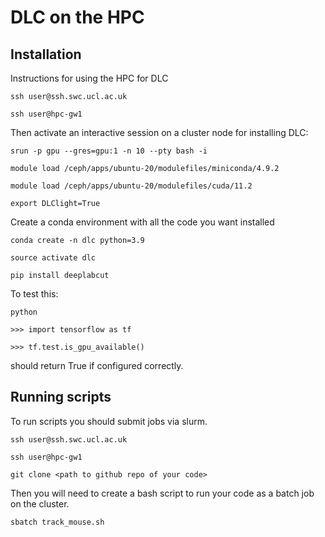 # DLC on the HPC

## Installation


Instructions for using the HPC for DLC

```ssh user@ssh.swc.ucl.ac.uk```

```ssh user@hpc-gw1```

Then activate an interactive session on a cluster node for installing DLC:

```srun -p gpu --gres=gpu:1 -n 10 --pty bash -i```

```module load /ceph/apps/ubuntu-20/modulefiles/miniconda/4.9.2```

```module load /ceph/apps/ubuntu-20/modulefiles/cuda/11.2```

```export DLClight=True```

Create a conda environment with all the code you want installed

```conda create -n dlc python=3.9```

```source activate dlc```

```pip install deeplabcut```


To test this:

```python```

```>>> import tensorflow as tf```

```>>> tf.test.is_gpu_available()```

should return True if configured correctly.

## Running scripts

To run scripts you should submit jobs via slurm.

```ssh user@ssh.swc.ucl.ac.uk```

```ssh user@hpc-gw1```

```git clone <path to github repo of your code>```

Then you will need to create a bash script to run your code as a batch job on the cluster.

```sbatch track_mouse.sh```



